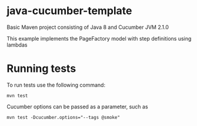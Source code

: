 # java-cucumber-template

Basic Maven project consisting of Java 8 and Cucumber JVM 2.1.0

This example implements the PageFactory model with step definitions using lambdas


# Running tests 
To run tests use the following command:

`mvn test`

Cucumber options can be passed as a parameter, such as

`mvn test -Dcucumber.options="--tags @smoke"`
